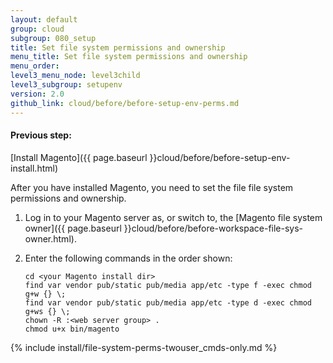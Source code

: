 ```yaml
---
layout: default
group: cloud
subgroup: 080_setup
title: Set file system permissions and ownership
menu_title: Set file system permissions and ownership
menu_order:
level3_menu_node: level3child
level3_subgroup: setupenv
version: 2.0
github_link: cloud/before/before-setup-env-perms.md
---
```


#### Previous step:
[Install Magento]({{ page.baseurl }}cloud/before/before-setup-env-install.html)

After you have installed Magento, you need to set the file file system permissions and ownership.

1.  Log in to your Magento server as, or switch to, the [Magento file system owner]({{ page.baseurl }}cloud/before/before-workspace-file-sys-owner.html).
2.  Enter the following commands in the order shown:

		cd <your Magento install dir>
		find var vendor pub/static pub/media app/etc -type f -exec chmod g+w {} \;
		find var vendor pub/static pub/media app/etc -type d -exec chmod g+ws {} \;
		chown -R :<web server group> .
		chmod u+x bin/magento

{% include install/file-system-perms-twouser_cmds-only.md %}
